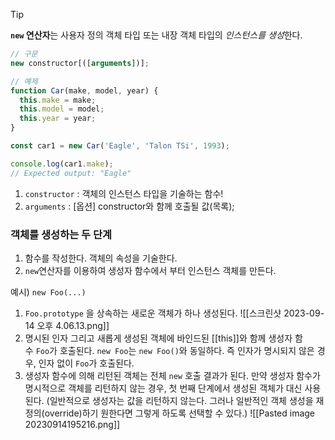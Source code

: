 > [!tip]
> **`new` 연산자**는 사용자 정의 객체 타입 또는 내장 객체 타입의 *인스턴스를 생성*한다.

```javascript
// 구문
new constructor[([arguments])];

// 예제
function Car(make, model, year) {
  this.make = make;
  this.model = model;
  this.year = year;
}

const car1 = new Car('Eagle', 'Talon TSi', 1993);

console.log(car1.make);
// Expected output: "Eagle"
```

1. `constructor` : 객체의 인스턴스 타입을 기술하는 함수!
2.  `arguments` : [옵션] constructor와 함께 호출될 값(목록);

### 객체를 생성하는 두 단계
1. 함수를 작성한다. 객체의 속성을 기술한다.
2. `new`연산자를 이용하여 생성자 함수에서 부터 인스턴스 객체를 만든다.

예시) `new Foo(...)`

1. `Foo.prototype` 을 상속하는 새로운 객체가 하나 생성된다.
 ![[스크린샷 2023-09-14 오후 4.06.13.png]]
2. 명시된 인자 그리고 새롭게 생성된 객체에 바인드된 [[this]]와 함께 
   생성자 함수 `Foo`가 호출된다.
   `new Foo`는 `new Foo()`와 동일하다. 
   즉 인자가 명시되지 않은 경우, 인자 없이 `Foo`가 호출된다.
3. 생성자 함수에 의해 리턴된 객체는 전체 `new` 호출 결과가 된다. 
   만약 생성자 함수가 명시적으로 객체를 리턴하지 않는 경우, 
   첫 번째 단계에서 생성된 객체가 대신 사용된다.
   (일반적으로 생성자는 값을 리턴하지 않는다. 그러나 일반적인 객체 생성을 재정의(override)하기 원한다면 그렇게 하도록 선택할 수 있다.)
   ![[Pasted image 20230914195216.png]]

